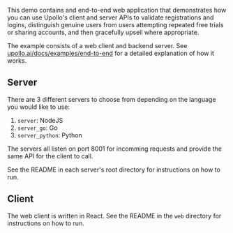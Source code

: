 This demo contains and end-to-end web application that demonstrates how you can use Upollo's client and server APIs to validate registrations and logins, distinguish genuine users from users attempting repeated free trials or sharing accounts, and then gracefully upsell where appropriate.

The example consists of a web client and backend server. See [upollo.ai/docs/examples/end-to-end](https://upollo.ai/docs/examples/end-to-end) for a detailed explanation of how it works.

## Server

There are 3 different servers to choose from depending on the language you would like to use:
1. `server`: NodeJS
1. `server_go`: Go
1. `server_python`: Python

The servers all listen on port 8001 for incomming requests and provide the same API for the client to call.

See the README in each server's root directory for instructions on how to run.

## Client

The web client is written in React. See the README in the `web` directory for instructions on how to run.
